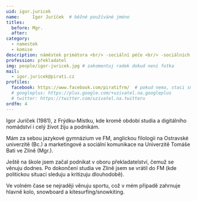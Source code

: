 ```yaml
---
uid: igor.juricek
name:     Igor Juríček 	# běžně používáné jméno
titles:
  before: Mgr.
  after:
category:
  - namestek
  - komise
description: náměstek primátora <br/> -sociální péče <br/> -sociálních služeb a zdravotnictví <br/> -protidrogových aktivit a prevence <br/> -informačních technologií <br/> -participace a digitalizace <br/> člen majetkové komise
profession: překladatel
img: people/igor-juricek.jpg # zakomentuj radek dokud není fotka
mail:
  - igor.juricek@pirati.cz 
profiles:
  facebook: https://www.facebook.com/piratifrm/  # pokud nema, staci smazat tuto radku
  # googleplus: https://plus.google.com/+uzivatel.na.googleplus
  # twitter: https://twitter.com/uzivatel.na.twitteru
ordfm: 4
---
```

Igor Juríček (1981), z Frýdku-Místku, kde kromě období studia a digitálního nomádství i celý život žiju a podnikám.

Mám za sebou jazykové gymnázium ve FM, anglickou filologii na Ostravské univerzitě (Bc.) a marketingové a sociální komunikace na Univerzitě Tomáše Bati ve Zlíně (Mgr.).

Ještě na škole jsem začal podnikat v oboru překladatelství, čemuž se věnuju dodnes. Po dokončení studia ve Zlíně jsem se vrátil do FM (kde politickou situaci sleduju a kritizuju dlouhodobě).

Ve volném čase se nejraději věnuju sportu, což v mém případě zahrnuje hlavně kolo, snowboard a kitesurfing/snowkiting.
